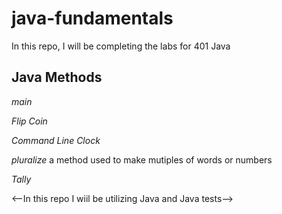 # java-fundamentals

In this repo, I will be completing the labs for 401 Java

## Java Methods
*main*

*Flip Coin*

*Command Line Clock*

*pluralize*
a method used to make mutiples of words or numbers

*Tally*


<--In this repo I wiil be utilizing Java and Java tests-->
